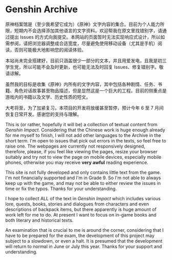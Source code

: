 # Genshin Archive

原神档案馆是（至少我希望它成为）《原神》文字内容的集合。目前为个人能力所限，短期内不会选择添加其他语言的文字资料。欢迎帮我在原文里找错别字，请通过提出 Issues 的方式向我提交。本网站的页面暂时无法实现响应式设计，所以如需参阅，请把浏览器调整成合适宽度，尽量避免使用移动设备（尤其是手机）阅读，否则可能极大地影响您的阅读体验。

本站尚未完全搭建好，目前只涵盖很少一部分的文本，并且用爱发电，且我是初三学生党，所以可能不会及时更新，也可能无法及时回复 Issues、修复错别字。敬请谅解。

虽然我的目标是收集《原神》内所有的文字内容，其中包括各种剧情、任务、书籍、角色对话故事甚至物品描述，但是显然这是一个巨大的工程。目前的侧重点是游戏内的书籍以及文学、历史性质的短文。

大考将至，为了加紧复习，本项目的开发将放缓甚至暂停，预计今年 6 至 7 月间恢复日常开发。感谢您的支持与理解。

This is (or rather, hopefully it will be) a collection of textual content from _Genshin Impact_. Considering that the Chinese work is huge enough already for me myself to finish, I will not add other languages to the Archive in the short term. I'm open to issues that pick out errors in the texts, so feel free to raise one. The webpages are currently not responsively designed, therefore, please, if you feel like viewing the pages, resize your browser suitably and try not to view the page on mobile devices, especially mobile phones, otherwise you may receive **very awful** reading experience.

This site is not fully developed and only contains little text from the game. I'm not financially supported and I'm in Grade 9. So I'm not able to always keep up with the game, and may not be able to either review the issues in time or fix the typos. Thanks for your understanding.

I hope to collect ALL of the text in _Genshin Impact_ which includes various lore, quests, books, stories and dialogues from characters and even descriptions of backpack items, but there apparently is huge amount of work left for me to do. At present I want to focus on in-game books and both literary and historical texts.

An examination that is crucial to me is around the corner, considering that I have to be prepared for the exam, the development of this project may subject to a slowdown, or even a halt. It is presumed that the development will return to normal in June or July this year. Thanks for your support and understanding.
